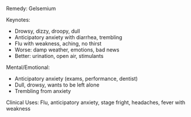 Remedy: Gelsemium

Keynotes:
- Drowsy, dizzy, droopy, dull
- Anticipatory anxiety with diarrhea, trembling
- Flu with weakness, aching, no thirst
- Worse: damp weather, emotions, bad news
- Better: urination, open air, stimulants

Mental/Emotional:
- Anticipatory anxiety (exams, performance, dentist)
- Dull, drowsy, wants to be left alone
- Trembling from anxiety

Clinical Uses: Flu, anticipatory anxiety, stage fright, headaches, fever with weakness